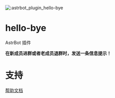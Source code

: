![:astrbot_plugin_hello-bye](https://count.getloli.com/@:astrbot_plugin_hello-bye?theme=minecraft)
# hello-bye

AstrBot 插件

**在新成员进群或者老成员退群时，发送一条信息提示！**

# 支持

[帮助文档](https://astrbot.app)

